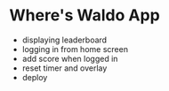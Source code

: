 # Where's Waldo App

- displaying leaderboard
- logging in from home screen
- add score when logged in
- reset timer and overlay
- deploy
